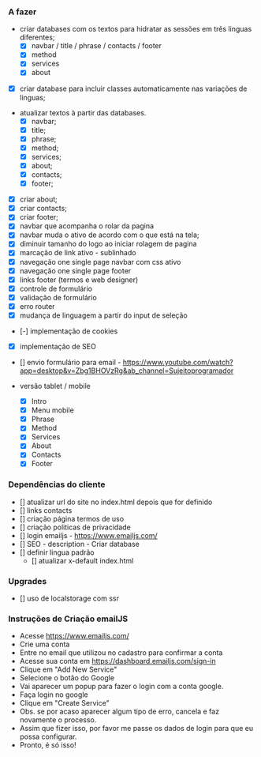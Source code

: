### A fazer

- criar databases com os textos para hidratar as sessões em três linguas diferentes;
  - [x] navbar / title / phrase / contacts / footer
  - [x] method
  - [x] services
  - [x] about
- [x] criar database para incluir classes automaticamente nas variações de linguas;
- atualizar textos à partir das databases.
  - [x] navbar;
  - [x] title;
  - [x] phrase;
  - [x] method;
  - [x] services;
  - [x] about;
  - [x] contacts;
  - [x] footer;
- [x] criar about;
- [x] criar contacts;
- [x] criar footer;
- [x] navbar que acompanha o rolar da pagina
- [x] navbar muda o ativo de acordo com o que está na tela;
- [x] diminuir tamanho do logo ao iniciar rolagem de pagina
- [x] marcação de link ativo - sublinhado
- [x] navegação one single page navbar com css ativo
- [x] navegação one single page footer
- [x] links footer (termos e web designer)
- [x] controle de formulário
- [x] validação de formulário
- [x] erro router
- [x] mudança de linguagem a partir do input de seleção
- [-] implementação de cookies
- [x] implementação de SEO
- [] envio formulário para email - https://www.youtube.com/watch?app=desktop&v=Zbg1BHOVzRg&ab_channel=Sujeitoprogramador

- versão tablet / mobile
  - [x] Intro
  - [x] Menu mobile
  - [x] Phrase
  - [x] Method
  - [x] Services
  - [x] About
  - [x] Contacts
  - [x] Footer

### Dependências do cliente

- [] atualizar url do site no index.html depois que for definido
- [] links contacts
- [] criação página termos de uso
- [] criação politicas de privacidade
- [] login emailjs - https://www.emailjs.com/
- [] SEO - description - Criar database
- [] definir lingua padrão
  - [] atualizar x-default index.html

### Upgrades

- [] uso de localstorage com ssr

### Instruções de Criação emailJS

- Acesse https://www.emailjs.com/
- Crie uma conta
- Entre no email que utilizou no cadastro para confirmar a conta
- Acesse sua conta em https://dashboard.emailjs.com/sign-in
- Clique em "Add New Service"
- Selecione o botão do Google
- Vai aparecer um popup para fazer o login com a conta google.
- Faça login no google
- Clique em "Create Service"
- Obs. se por acaso aparecer algum tipo de erro, cancela e faz novamente o processo.
- Assim que fizer isso, por favor me passe os dados de login para que eu possa configurar.
- Pronto, é só isso!
